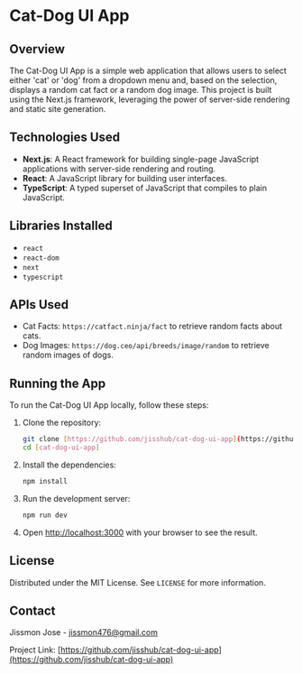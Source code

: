 # Cat-Dog UI App

## Overview
The Cat-Dog UI App is a simple web application that allows users to select either 'cat' or 'dog' from a dropdown menu and, based on the selection, displays a random cat fact or a random dog image. This project is built using the Next.js framework, leveraging the power of server-side rendering and static site generation.

## Technologies Used
- **Next.js**: A React framework for building single-page JavaScript applications with server-side rendering and routing.
- **React**: A JavaScript library for building user interfaces.
- **TypeScript**: A typed superset of JavaScript that compiles to plain JavaScript.

## Libraries Installed
- `react`
- `react-dom`
- `next`
- `typescript`

## APIs Used
- Cat Facts: `https://catfact.ninja/fact` to retrieve random facts about cats.
- Dog Images: `https://dog.ceo/api/breeds/image/random` to retrieve random images of dogs.

## Running the App
To run the Cat-Dog UI App locally, follow these steps:

1. Clone the repository:
   ```bash
   git clone [https://github.com/jisshub/cat-dog-ui-app](https://github.com/jisshub/cat-dog-ui-app)
   cd [cat-dog-ui-app]
   ```

2. Install the dependencies:
   ```bash
   npm install
   ```

3. Run the development server:
   ```bash
   npm run dev
   ```

4. Open [http://localhost:3000](http://localhost:3000) with your browser to see the result.

## License
Distributed under the MIT License. See `LICENSE` for more information.

## Contact
Jissmon Jose - [jissmon476@gmail.com](mailto:jissmon476@example.com)

Project Link: [https://github.com/jisshub/cat-dog-ui-app](https://github.com/jisshub/cat-dog-ui-app)
